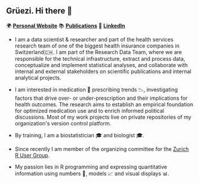 ## Grüezi. Hi there 👋

<!--
**serigra/serigra** is a ✨ _special_ ✨ repository because its `README.md` (this file) appears on your GitHub profile.

Here are some ideas to get you started:

- 🔭 I’m currently working on ...
- 🌱 I’m currently learning ...
- 👯 I’m looking to collaborate on ...
- 🤔 I’m looking for help with ...
- 💬 Ask me about ...
- 📫 How to reach me: ...
- 😄 Pronouns: ...
- ⚡ Fun fact: ...
-->

🌍 [**Personal Website**](https://serigra.github.io/Webpage_Quarto/) 📚 [**Publications**](https://orcid.org/0009-0005-2128-0827) 🌟 [**LinkedIn**](https://orcid.org/0009-0005-2128-0827)



- I am a data scientist & researcher and part of the health services research team of one of the biggest health insurance companies in Switzerland🇨🇭.
I am part of the Research Data Team, where we are responsible for the technical infrastructure, extract and process data, conceptualize and implement statistical analyses, and collaborate with internal and external stakeholders on scientific publications and internal analytical projects.

- I am interested in medication 💊 prescribing trends 📉, investigating factors that drive over- or under-prescription and their implications for health outcomes. 
The research aims to establish an empirical foundation for optimized medication use and to enrich informed political discussions.
Most of my work projects live on private repositories of my organization's version control platform.

- By training, I am a biostatistician 🎓 and biologist 🎓. 

- Since recently I am member of the organizing committee for the [Zurich R User Group](https://zurich-r-user-group.github.io/).

- My passion lies in R programming and expressing quantitative information using numbers 🎲, models 📈 and visual displays 📊.



